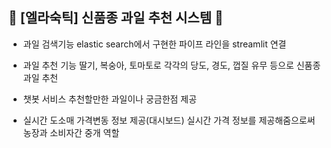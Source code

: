 ## 🍒 [엘라숙틱] 신품종 과일 추천 시스템 🍒

* 과일 검색기능
elastic search에서 구현한 파이프 라인을 streamlit 연결

* 과일 추천 기능
딸기, 복숭아, 토마토로 각각의 당도, 경도, 껍질 유무 등으로 신품종 과일 추천

* 챗봇 서비스
추천할만한 과일이나 궁금한점 제공

* 실시간 도소매 가격변동 정보 제공(대시보드)
실시간 가격 정보를 제공해줌으로써 농장과 소비자간 중개 역할
   

